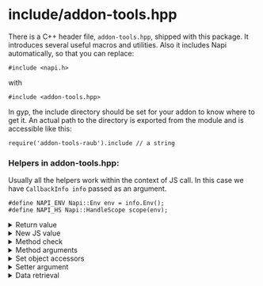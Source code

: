 # include/addon-tools.hpp

There is a C++ header file, `addon-tools.hpp`, shipped with this package. It
introduces several useful macros and utilities. Also it includes Napi automatically,
so that you can replace:

```
#include <napi.h>
```

with

```
#include <addon-tools.hpp>
```

In gyp, the include directory should be set for your addon to know where
to get it. An actual path to the directory is exported from the module
and is accessible like this:

```
require('addon-tools-raub').include // a string
```

### Helpers in **addon-tools.hpp**:

Usually all the helpers work within the context of JS call. In this case we
have `CallbackInfo info` passed as an argument.

```
#define NAPI_ENV Napi::Env env = info.Env();
#define NAPI_HS Napi::HandleScope scope(env);
```

<details>

<summary>Return value</summary>

* `RET_VALUE(VAL)`- return a given Napi::Value.
* `RET_UNDEFINED`- return `undefined`.
* `RET_NULL` - return `null`.
* `RET_STR(VAL)` - return `Napi::String`, expected `VAL` is `const char *`.
* `RET_NUM(VAL)` - return `Napi::Number`, expected `VAL` is `double`.
* `RET_EXT(VAL)` - return `Napi::External`, expected `VAL` is `void *`.
* `RET_BOOL(VAL)` - return `Napi::Boolean`, expected `VAL` is `bool`.
* `RET_FUN(VAL)` - return `Napi::Function`, expected `VAL` is a `napi_value`.
* `RET_OBJ(VAL)` - return `Napi::Object`, expected `VAL` is a `napi_value`.

</details>



<details>

<summary>New JS value</summary>

* `JS_STR(VAL)` - create a `Napi::String` value.
* `JS_NUM(VAL)` - create a `Napi::Number` value.
* `JS_EXT(VAL)` - create a `Napi::External` (from pointer) value.
* `JS_BOOL(VAL)` - create a `Napi::Boolean` value.
* `JS_FUN(VAL)` - create a `Napi::Function` value.
* `JS_OBJ(VAL)` - create a `Napi::Object` value.

</details>


<details>

<summary>Method check</summary>

These checks throw JS TypeError if not passed. Here `T` is always used as a typename
in error messages. `C` is a
[Napi::Value](https://github.com/nodejs/node-addon-api/blob/master/doc/value.md#isboolean)
check method, like `IsObject()`. `I` is the index of argument as in `info[I]`,
starting from `0`.

* `REQ_ARGS(N)` - check if at least `N` arguments passed
* `IS_ARG_EMPTY(I)` - check if argument `I` is `undefined` or `null`
* `CHECK_REQ_ARG(I, C, T)` - check if argument `I` is approved by `C` check.
* `CHECK_LET_ARG(I, C, T)` - check if argument `I` is approved by `C` check or empty.
* `CTOR_CHECK(T)` - check if method is called as a constructor
* `SETTER_CHECK(C, T)` - check if setter `value` is approved by `C` check.
* `DES_CHECK` - within dynamic method check if the instance wasn't
destroyed by `destroy()`.

</details>


<details>

<summary>Method arguments</summary>

The idea is to ease the transition from what inside the `CallbackInfo` to
what you work with in C++.
Three types of argument retrieval are supported: `REQ_`, `USE_` and `LET_`.
The difference:
* `REQ_` - 2 params, requires an argument to have a value
* `USE_` - 3 params, allows the argument to be empty and have a default
* `LET_` - 2 params, is `USE_` with a preset zero-default.

What it does, basically:
```
// REQ_DOUBLE_ARG(0, x)
double x = info[0].ToNumber().DoubleValue();

// USE_DOUBLE_ARG(0, x, 5.7)
double x = IS_ARG_EMPTY(0) ? 5.7 : info[0].ToNumber().DoubleValue();

// LET_DOUBLE_ARG(0, x)
double x = IS_ARG_EMPTY(0) ? 0.0 : info[0].ToNumber().DoubleValue();
```

That extrapolates well to all the helpers below:
* `REQ_STR_ARG` - JS `string` => C++ `std::string`.
* `USE_STR_ARG`
* `LET_STR_ARG` - default: `""`.
* `REQ_INT32_ARG` - JS `number` => C++ `int32_t`.
* `USE_INT32_ARG`
* `LET_INT32_ARG` - default: `0`.
* `REQ_INT_ARG` - JS `number` => C++ `int32_t`.
* `USE_INT_ARG`
* `LET_INT_ARG` - default: `0`.
* `REQ_UINT32_ARG` - JS `number` => C++ `uint32_t`.
* `USE_UINT32_ARG`
* `LET_UINT32_ARG` - default: `0`.
* `REQ_UINT_ARG` - JS `number` => C++ `uint32_t`.
* `USE_UINT_ARG`
* `LET_UINT_ARG` - default: `0`.
* `REQ_BOOL_ARG` - JS `Boolean` => C++ `bool`.
* `USE_BOOL_ARG`
* `LET_BOOL_ARG` - default: `false`.
* `REQ_OFFS_ARG` - JS `number` => C++ `size_t`.
* `USE_OFFS_ARG`
* `LET_OFFS_ARG` - default: `0`.
* `REQ_DOUBLE_ARG` - JS `number` => C++ `double`.
* `USE_DOUBLE_ARG`
* `LET_DOUBLE_ARG` - default: `0.0`.
* `REQ_FLOAT_ARG` - JS `number` => C++ `float`.
* `USE_FLOAT_ARG`
* `LET_FLOAT_ARG` - default: `0.f`.
* `REQ_EXT_ARG` - JS `native` => C++ `void*`.
* `USE_EXT_ARG`
* `LET_EXT_ARG` - default: `nullptr`.
* `REQ_FUN_ARG` - JS `function` => C++ `Napi::Function`.
* `REQ_OBJ_ARG` - JS `object` => C++ `Napi::Object`.
* `USE_OBJ_ARG`
* `LET_OBJ_ARG` - default: `{}`.
* `REQ_ARRV_ARG` - JS `ArrayBuffer` => C++ `Napi::ArrayBuffer`.
* `REQ_BUF_ARG` - JS `Buffer` => C++ `Napi::Buffer<uint8_t>`.


```
NAN_METHOD(test) {
	
	REQ_UINT32_ARG(0, width);
	REQ_UINT32_ARG(1, height);
	LET_FLOAT_ARG(2, z);
	// Variables created: unsigned int width, height; float z;
	...
```

</details>


<details>

<summary>Set object accessors</summary>

Simplified accessor assignment, adds accessors of NAME for OBJ. Read accessor is
assumed to have the name `NAME+'Getter'` and write accessor is `NAME+'Setter'`.

* `ACCESSOR_RW(CLASS, NAME)` - add read and write accessors NAME of CLASS.
* `ACCESSOR_R(CLASS, NAME)` - add read accessor NAME of CLASS.
* `ACCESSOR_M(CLASS, NAME)` - add method NAME of CLASS.


```
void MyClass::init(Napi::Env env, Napi::Object exports) {
	...
	Napi::Function ctor = DefineClass(env, "MyClass", {
		ACCESSOR_R(MyClass, isDestroyed),
		ACCESSOR_RW(MyClass, x),
		ACCESSOR_M(MyClass, reset),
	});
	...
}
JS_GETTER(MyClass::isDestroyedGetter) { ...
JS_GETTER(MyClass::xGetter) { ...
JS_SETTER(MyClass::xSetter) { ...
JS_METHOD(MyClass::save) { ...
```

</details>


<details>

<summary>Setter argument</summary>

Works similar to method arguments. But there is always `value`
argument, from which a C++ value is extracted.

* `SETTER_STR_ARG`
* `SETTER_INT32_ARG`
* `SETTER_INT_ARG`
* `SETTER_BOOL_ARG`
* `SETTER_UINT32_ARG`
* `SETTER_UINT_ARG`
* `SETTER_OFFS_ARG`
* `SETTER_DOUBLE_ARG`
* `SETTER_FLOAT_ARG`
* `SETTER_EXT_ARG`
* `SETTER_FUN_ARG`
* `SETTER_OBJ_ARG`
* `SETTER_ARRV_ARG`

```
JS_SETTER(MyClass::x) { SETTER_STR_ARG;
	// Variable created: std::string v;
	...
```

</details>


<details>

<summary>Data retrieval</summary>

* `T *getArrayData(value, num = NULL)` - extracts TypedArray data of any type from
the given JS value. Does not accept `Array`. Checks with `IsArrayBuffer()`.
Returns `nullptr` for empty JS values. For unacceptable values throws TypeError.

* `void *getData(value)` - if value is a TypedArray, then the result of
`getArrayData(value)` is returned. Otherwise if value has `'data'` property, it's
content is then returned as `node::Buffer`. Returns `nullptr` in other cases.

</details>
